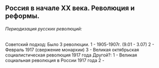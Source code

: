 ## Россия в начале XX века. Революция и реформы.


###### Периодизация русских революций:

Советский подход: 
	Было 3 революции. 
	1 - 1905-1907г. (9.01 - 3.07)
	 2 - Февраль 1917 (свержение монархии)
	3 - Великая октябрьская социалистическая революция 1917 года 
Другой?:
	 1 - Великая социальная революция в России 1917 года
	 2 - 